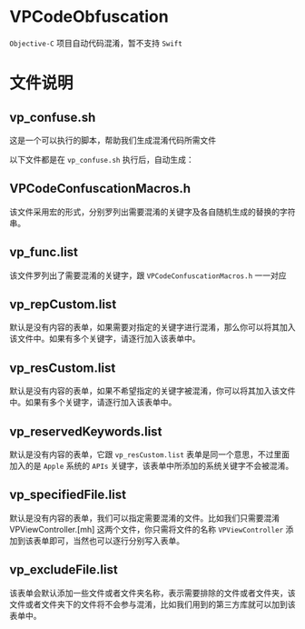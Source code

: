 # VPCodeObfuscation
`Objective-C` 项目自动代码混淆，暂不支持 `Swift`

# 文件说明

## vp_confuse.sh 
这是一个可以执行的脚本，帮助我们生成混淆代码所需文件

以下文件都是在 `vp_confuse.sh` 执行后，自动生成：

## VPCodeConfuscationMacros.h
该文件采用宏的形式，分别罗列出需要混淆的关键字及各自随机生成的替换的字符串。

## vp_func.list
该文件罗列出了需要混淆的关键字，跟 `VPCodeConfuscationMacros.h` 一一对应

## vp_repCustom.list
默认是没有内容的表单，如果需要对指定的关键字进行混淆，那么你可以将其加入该文件中。如果有多个关键字，请逐行加入该表单中。

## vp_resCustom.list
默认是没有内容的表单，如果不希望指定的关键字被混淆，你可以将其加入该文件中。如果有多个关键字，请逐行加入该表单中。

## vp_reservedKeywords.list
默认是没有内容的表单，它跟 `vp_resCustom.list` 表单是同一个意思，不过里面加入的是 `Apple` 系统的 `APIs` 关键字，该表单中所添加的系统关键字不会被混淆。

## vp_specifiedFile.list
默认是没有内容的表单，我们可以指定需要混淆的文件。比如我们只需要混淆 VPViewController.[mh] 这两个文件，你只需将文件的名称 `VPViewController` 添加到该表单即可，当然也可以逐行分别写入表单。

## vp_excludeFile.list
该表单会默认添加一些文件或者文件夹名称，表示需要排除的文件或者文件夹，该文件或者文件夹下的文件将不会参与混淆，比如我们用到的第三方库就可以加到该表单中。
